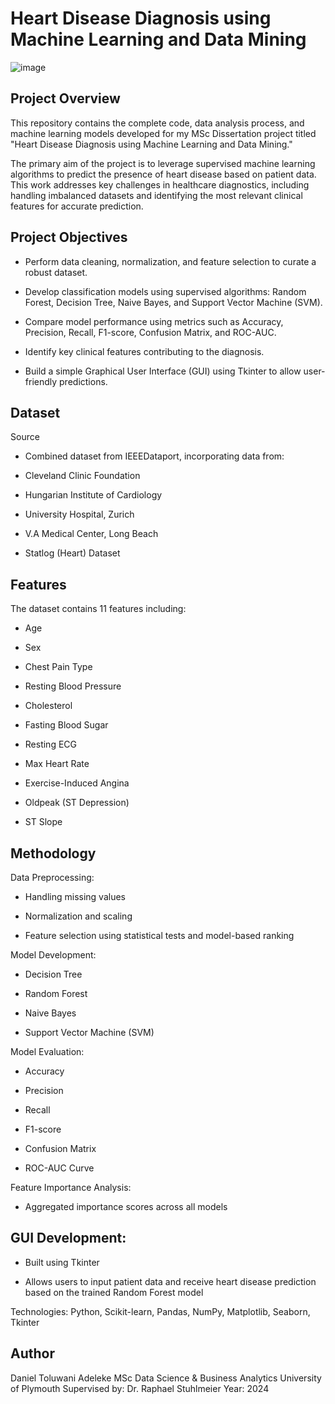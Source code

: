 # Heart Disease Diagnosis using Machine Learning and Data Mining

![image]([https://encrypted-tbn0.gstatic.com/images?q=tbn:ANd9GcStK8mz8O30blIsd_JHEc8mCjy2d8CyLOjJrg&s](https://www.hopkinsmedicine.org/-/media/images/health/3_-wellness/heart-health/man-heart-attack-hero.jpg?h=500&iar=0&mh=500&mw=1300&w=1297&hash=25DCCBEDC16443AE7B040D6CA5BD6BE4))

## Project Overview

This repository contains the complete code, data analysis process, and machine learning models developed for my MSc Dissertation project titled "Heart Disease Diagnosis using Machine Learning and Data Mining."

The primary aim of the project is to leverage supervised machine learning algorithms to predict the presence of heart disease based on patient data. This work addresses key challenges in healthcare diagnostics, including handling imbalanced datasets and identifying the most relevant clinical features for accurate prediction.

## Project Objectives

* Perform data cleaning, normalization, and feature selection to curate a robust dataset.

* Develop classification models using supervised algorithms: Random Forest, Decision Tree, Naive Bayes, and Support Vector Machine (SVM).

* Compare model performance using metrics such as Accuracy, Precision, Recall, F1-score, Confusion Matrix, and ROC-AUC.

* Identify key clinical features contributing to the diagnosis.

* Build a simple Graphical User Interface (GUI) using Tkinter to allow user-friendly predictions.
  

## Dataset

Source

* Combined dataset from IEEEDataport, incorporating data from:

* Cleveland Clinic Foundation

* Hungarian Institute of Cardiology

* University Hospital, Zurich

* V.A Medical Center, Long Beach

* Statlog (Heart) Dataset
  

## Features

The dataset contains 11 features including:

* Age

* Sex

* Chest Pain Type

* Resting Blood Pressure

* Cholesterol

* Fasting Blood Sugar

* Resting ECG

* Max Heart Rate

* Exercise-Induced Angina

* Oldpeak (ST Depression)

* ST Slope

## Methodology

Data Preprocessing:

* Handling missing values

* Normalization and scaling

* Feature selection using statistical tests and model-based ranking

Model Development:

* Decision Tree

* Random Forest

* Naive Bayes

* Support Vector Machine (SVM)

Model Evaluation:

* Accuracy

* Precision

* Recall

* F1-score

* Confusion Matrix

* ROC-AUC Curve

Feature Importance Analysis:

* Aggregated importance scores across all models

## GUI Development:

* Built using Tkinter

* Allows users to input patient data and receive heart disease prediction based on the trained Random Forest model



Technologies: Python, Scikit-learn, Pandas, NumPy, Matplotlib, Seaborn, Tkinter

## Author

Daniel Toluwani Adeleke 
MSc Data Science & Business Analytics 
University of Plymouth 
Supervised by: Dr. Raphael Stuhlmeier 
Year: 2024
